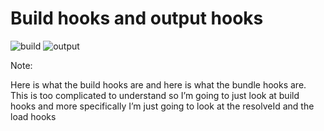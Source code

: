 # Build hooks and output hooks

![build](/rollup-build-hooks.png) <!-- .element style="max-height: 650px; margin-top: 150px;" --> 
![output](/rollup-output-hooks.png) <!-- .element style="max-height: 650px; margin-top: 150px;" --> 

Note:

Here is what the build hooks are and here is what the bundle hooks are. This is too complicated to understand so I’m going to just look at build hooks and more specifically I’m just going to look at the resolveId and the load hooks